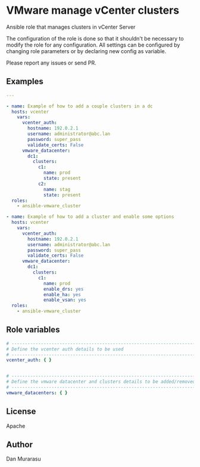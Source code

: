 # VMware manage vCenter clusters
Ansible role that manages clusters in vCenter Server

The configuration of the role is done so that it shouldn't be necessary to
modify the role for any configuration.
All settings can be configured by changing role parameters or by declaring new
config as variable.

Please report any issues or send PR.

## Examples
```yaml
---

- name: Example of how to add a couple clusters in a dc
  hosts: vcenter
    vars:
      vcenter_auth:
        hostname: 192.0.2.1
        username: administrator@abc.lan
        password: super_pass
        validate_certs: False
      vmware_datacenter:
        dc1:
          clusters:
            c1:
              name: prod
              state: present
            c2:
              name: stag
              state: present
  roles:
    - ansible-vmware_cluster  

- name: Example of how to add a cluster and enable some options
  hosts: vcenter
    vars:
      vcenter_auth:
        hostname: 192.0.2.1
        username: administrator@abc.lan
        password: super_pass
        validate_certs: False
      vmware_datacenter:
        dc1:
          clusters:
            c1:
              name: prod
              enable_drs: yes
              enable_ha: yes
              enable_vsan: yes
  roles:
    - ansible-vmware_cluster

  ```

## Role variables
```yaml
# ---------------------------------------------------------------------------
# Define the vcenter auth details to be used
# ---------------------------------------------------------------------------
vcenter_auth: { }


# ---------------------------------------------------------------------------
# Define the vmware datacenter and clusters details to be added/removed
# ---------------------------------------------------------------------------
vmware_datacenters: { }
```

## License
Apache

## Author
Dan Murarasu
